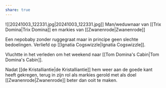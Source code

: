 ```yaml
---
share: true
---
```

![[20241003_122331.jpg|20241003_122331.jpg]]
Man/weduwnaar van [[Trix Domina|Trix Domina]] en markies van [[Zwanenrode|Zwanenrode]] 

Een nepobaby zonder ruggegraat maar in principe geen slechte bedoelingen. Verliefd op [[Ignatia Cogswizzle|Ignatia Cogswizzle]].

Vluchtte in het verleden om het weekend naar [[Tom Domina's Cabin|Tom Domina's Cabin]].

Nadat [[de Kristalliantie|de Kristalliantie]] hem weer aan de goede kant heeft gekregen, terug in zijn rol als markies gerold met als doel [[Zwanenrode|Zwanenrode]] beter dan ooit te maken.

